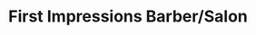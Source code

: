 ---
title: "First Impressions Barber/Salon"
url: /milwaukee/first-impressions-barber-salon/
shop: Friseur
---